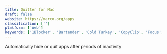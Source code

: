 ```yaml
---
title: Quitter for Mac
draft: false 
website: https://marco.org/apps
classification: ['']
platform: ['Web']
keywords: ['1Blocker', 'Bartender', 'Cold Turkey', 'CopyClip', 'Focus', 'Focusmate', 'Hammerspoon', 'Magnet Window Manager', 'Moo.do', 'Outlinely', 'QBlocker', 'Radio Silence', 'Rectangle', 'RescueTime', 'RescueTime for Mobile', 'SizeUp', 'Slash', 'Unclutter', 'f.lux']
---
```

Automatically hide or quit apps after periods of inactivity